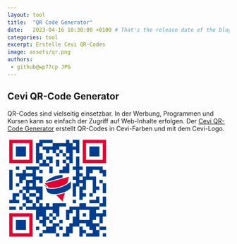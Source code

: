 ```yaml
---
layout: tool
title:  "QR Code Generator"
date:   2023-04-16 10:30:00 +0100 # That's the release date of the blog entry
categories: tool
excerpt: Erstelle Cevi QR-Codes
image: assets/qr.png
authors:
 - github@wp77cp JPG
---
```


## Cevi QR-Code Generator
QR-Codes sind vielseitig einsetzbar. In der Werbung, Programmen und Kursen kann so einfach der Zugriff auf Web-Inhalte erfolgen. Der [Cevi QR-Code Generator](https://qr.cevi.tools) erstellt QR-Codes in Cevi-Farben und mit dem Cevi-Logo.

![Cevi QR Code](/assets/qr.png)